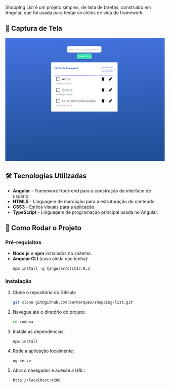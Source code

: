 Shopping List é um projeto simples, de lista de tarefas, construído em Angular, que foi usada para testar os ciclos de vida do framework.

## 📸 Captura de Tela

![Preview](https://github.com/bermarques/shopping-list/raw/main/src/assets/preview.png)

## 🛠️ Tecnologias Utilizadas

- **Angular** - Framework front-end para a construção da interface de usuário.
- **HTML5** - Linguagem de marcação para a estruturação do conteúdo.
- **CSS3** - Estilos visuais para a aplicação.
- **TypeScript** - Linguagem de programação principal usada no Angular.

## 🚀 Como Rodar o Projeto

### Pré-requisitos

- **Node.js** e **npm** instalados no sistema.
- **Angular CLI** (caso ainda não tenha):
  ```
  npm install -g @angular/cli@17.0.3
  ```

### Instalação

1. Clone o repositório do GitHub:

   ```bash
   git clone git@github.com:bermarques/shopping-list.git
   ```

2. Navegue até o diretório do projeto:

   ```bash
   cd indexa
   ```

3. Instale as dependências:

   ```bash
   npm install
   ```

4. Rode a aplicação localmente:

   ```bash
   ng serve
   ```

5. Abra o navegador e acesse a URL:
   ```
   http://localhost:4200
   ```
